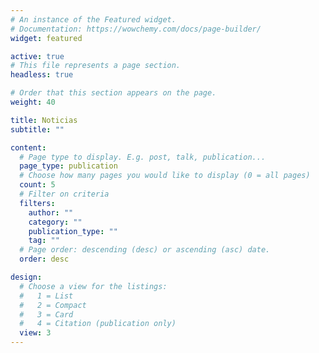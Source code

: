 ```yaml
---
# An instance of the Featured widget.
# Documentation: https://wowchemy.com/docs/page-builder/
widget: featured

active: true
# This file represents a page section.
headless: true

# Order that this section appears on the page.
weight: 40

title: Noticias
subtitle: ""

content:
  # Page type to display. E.g. post, talk, publication...
  page_type: publication
  # Choose how many pages you would like to display (0 = all pages)
  count: 5
  # Filter on criteria
  filters:
    author: ""
    category: ""
    publication_type: ""
    tag: ""
  # Page order: descending (desc) or ascending (asc) date.
  order: desc

design:
  # Choose a view for the listings:
  #   1 = List
  #   2 = Compact
  #   3 = Card
  #   4 = Citation (publication only)
  view: 3
---
```

